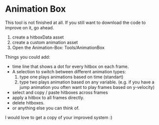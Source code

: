 # Animation Box
 
This tool is not finished at all. If you still want to download the code to improve on it, go ahead.

1) create a hitboxData asset
2) create a custom animation asset
3) Open the Animation-Box: Tools/AnimationBox

Things you could add:
- time line that shows a dot for every hitbox on each frame. 
- A selection to switch between different animation types:
	1) type one plays animations based on time (standart)
	2) type two plays animation based on any variable. (e.g. if you have a jump animation you often want to 							        play frames based on y-velocity)
- select and copy / paste hitboxes across frames
- apply a hitbox to all frames directly.
- delete hitboxes.
- or anything else you can think of.

I would love to get a copy of your improved system :)

